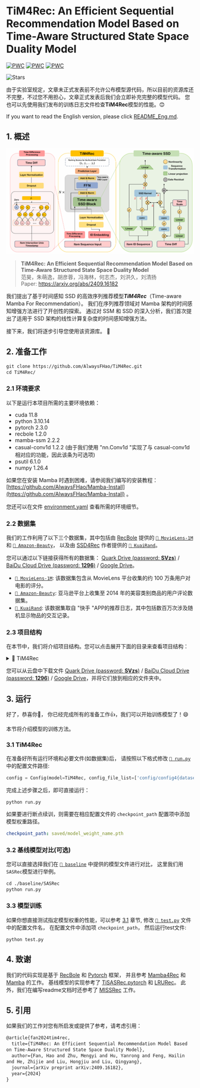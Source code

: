 # TiM4Rec: An Efficient Sequential Recommendation Model Based on Time-Aware Structured State Space Duality Model

[![PWC](https://img.shields.io/endpoint.svg?url=https://paperswithcode.com/badge/tim4rec-an-efficient-sequential/sequential-recommendation-on-movielens-1m)](https://paperswithcode.com/sota/sequential-recommendation-on-movielens-1m?p=tim4rec-an-efficient-sequential)
[![PWC](https://img.shields.io/endpoint.svg?url=https://paperswithcode.com/badge/tim4rec-an-efficient-sequential/sequential-recommendation-on-kuairand)](https://paperswithcode.com/sota/sequential-recommendation-on-kuairand?p=tim4rec-an-efficient-sequential)
[![PWC](https://img.shields.io/endpoint.svg?url=https://paperswithcode.com/badge/tim4rec-an-efficient-sequential/sequential-recommendation-on-amazon-beauty)](https://paperswithcode.com/sota/sequential-recommendation-on-amazon-beauty?p=tim4rec-an-efficient-sequential)

![Stars](https://img.shields.io/github/stars/AlwaysFHao/TiM4Rec)

由于实验室规定，文章未正式发表前不允许公布模型源代码，所以目前的资源库还不完整，不过您不用担心，文章正式发表后我们会立即补充完整的模型代码。
您也可以先使用我们发布的训练日志文件检查**TiM4Rec**模型的性能。😊

If you want to read the English version, please click [README_Eng.md](README.md).
## 1. 概述
  <p align="center">
    <img src="assert/tim4rec.png" alt="overview_of_tim4rec"/>
  </p>

> **TiM4Rec: An Efficient Sequential Recommendation Model Based on Time-Aware Structured State Space Duality Model**\
> 范昊，朱萌逸，胡彦蓉，冯海林，何志杰，刘洪久，刘清扬\
> Paper: https://arxiv.org/abs/2409.16182

我们提出了基于时间感知 SSD 的高效序列推荐模型***TiM4Rec***（Time-aware Mamba For Recommendation）。 
我们在序列推荐领域对 Mamba 架构的时间感知增强方法进行了开创性的探索。 通过对 SSM 和 SSD 的深入分析，我们首次提出了适用于 SSD 架构的线性计算复杂度的时间感知增强方法。


接下来，我们将逐步引导您使用该资源库。 🤗

## 2. 准备工作
```shell
git clone https://github.com/AlwaysFHao/TiM4Rec.git
cd TiM4Rec/
```

### 2.1 环境要求
以下是运行本项目所需的主要环境依赖：
- cuda 11.8
- python 3.10.14
- pytorch 2.3.0
- recbole 1.2.0
- mamba-ssm 2.2.2
- casual-conv1d 1.2.2 (由于我们使用 "nn.Conv1d "实现了与 casual-conv1d 相对应的功能，因此该条为可选项)
- psutil 6.1.0
- numpy 1.26.4

如果您在安装 Mamba 时遇到困难，请参阅我们编写的安装教程： [https://github.com/AlwaysFHao/Mamba-Install](https://github.com/AlwaysFHao/Mamba-Install) 。

您还可以在文件 [environment.yaml](environment.yaml) 查看所需的环境细节。

### 2.2 数据集
我们的工作利用了以下三个数据集，其中包括由 [RecBole](https://github.com/RUCAIBox/RecSysDatasets) 提供的 [`🎦 MovieLens-1M`](https://grouplens.org/datasets/movielens/) 和 [`🛒 Amazon-Beauty`](https://jmcauley.ucsd.edu/data/amazon/index_2014.html)， 以及由 [SSD4Rec](https://arxiv.org/abs/2409.01192) 作者提供的 [`📱 KuaiRand`](https://kuairand.com/)。 

您可以通过以下链接获得所有的数据集： [Quark Drive (password: **SVzs**)](https://pan.quark.cn/s/8bb746acc798) / [BaiDu Cloud Drive (password: **1296**)](https://pan.baidu.com/s/10GUBfkdqd7iPiXTw5ulQtA?pwd=1296) / [Google Drive](https://drive.google.com/drive/folders/11_tqDeG5oA4c6Bz7tjgEnMTeI6BbnCUr?usp=sharing)。

- [`🎦 MovieLens-1M`](https://grouplens.org/datasets/movielens/): 该数据集包含从 MovieLens 平台收集的约 100 万条用户对电影的评分。
- [`🛒 Amazon-Beauty`](https://jmcauley.ucsd.edu/data/amazon/index_2014.html): 亚马逊平台上收集至 2014 年的美容类别商品的用户评论数据集。
- [`📱 KuaiRand`](https://kuairand.com/): 该数据集取自 "快手 "APP的推荐日志，其中包括数百万次涉及随机显示物品的交互记录。

### 2.3 项目结构
在本节中，我们将介绍项目结构。您可以点击展开下面的目录来查看项目结构：

<details><summary>📁 TiM4Rec</summary>
<ul>
    <li>📁 assert | (存储readme相关的图片) </li>
    <li>📁 baseline | (存储论文中所对比的基线模型) </li>
    <ul>
        <li>📁 BERT4Rec</li>
        <ul>
            <li>📜 config.yaml</li>
            <li>🐍 run.py</li>
        </ul>
        <li>📁 ...</li>
    </ul>
    <li>📁 config | (存储TiM4Rec模型的配置文件) </li>
    <ul>
        <li>📜 config4beauty_64d.yaml</li>
        <li>📜 config4kuai_64d.yaml</li>
        <li>📜 config4movie_64d.yaml</li>
        <li>📜 config4movie_256d.yaml</li>
    </ul>
    <li>📁 dataset | (存储数据集文件) </li>
    <ul>
        <li>📁 amazon-beauty</li>
        <ul>
            <li>📖 amazon-beauty.inter</li>
            <li>📖 amazon-beauty.item</li>
        </ul>
        <li>📁 ... </li>
    </ul>
    <li>📁 log | (存储训练日志文件)</li>
    <li>📁 log_tensorboard | (存储tensorboard的训练日志文件)</li>
    <li>📁 saved | (存储模型权重保存文件)</li>
    <li>📜 environment.yaml</li>
    <li>🐍 run.py</li>
    <li>🐍 ssd.py</li>
    <li>🐍 test.py</li>
    <li>🐍 tim4rec.py</li>
</ul>
</details>

您可以从云盘中下载文件 [Quark Drive (password: **SVzs**)](https://pan.quark.cn/s/8bb746acc798) / [BaiDu Cloud Drive (password: **1296**)](https://pan.baidu.com/s/10GUBfkdqd7iPiXTw5ulQtA?pwd=1296) / [Google Drive](https://drive.google.com/drive/folders/11_tqDeG5oA4c6Bz7tjgEnMTeI6BbnCUr?usp=sharing)，并将它们放到相应的文件夹中。 

## 3. 运行
好了，恭喜你🎇， 你已经完成所有的准备工作👍，我们可以开始训练模型了！😄 

本节将介绍模型的训练方法。

### 3.1 TiM4Rec
在准备好所有运行环境和必要文件(如数据集)后， 请按照以下格式修改 [`🐍 run.py`](run.py) 中的配置文件路径:
```python
config = Config(model=TiM4Rec, config_file_list=['config/config4{dataset_name}_{dim}d.yaml'])
```
完成上述步骤之后，即可直接运行：
```shell
python run.py
```
如果要进行断点续训，则需要在相应配置文件的 `checkpoint_path` 配置项中添加模型权重路径。
```yaml
checkpoint_path: saved/model_weight_name.pth
```

### 3.2 基线模型对比(可选)
您可以直接选择我们在 [`📁 baseline`](baseline/) 中提供的模型文件进行对比， 这里我们用 `SASRec`模型进行举例。
```shell
cd ./baseline/SASRec
python run.py
```
### 3.3 模型训练
如果你想直接测试指定模型权重的性能，可以参考 [3.1](#31-tim4rec) 章节, 修改 [`🐍 test.py`](test.py) 文件中的配置文件名， 在配置文件中添加项 `checkpoint_path`， 然后运行test文件:
```shell
python test.py
```

## 4. 致谢
我们的代码实现是基于 [RecBole](https://github.com/RUCAIBox/RecBole) 和 [Pytorch](https://github.com/pytorch/pytorch) 框架， 并且参考 [Mamba4Rec](https://github.com/chengkai-liu/Mamba4Rec) 和 [Mamba](https://github.com/state-spaces/mamba) 的工作。 
基线模型的实现参考了 [TiSASRec.pytorch](https://github.com/pmixer/TiSASRec.pytorch) 和 [LRURec](https://github.com/yueqirex/LRURec)。
此外，我们在编写readme文档时还参考了 [MISSRec](https://github.com/gimpong/MM23-MISSRec) 工作。

## 5. 引用
如果我们的工作对您有所启发或提供了参考，请考虑引用：
```
@article{fan2024tim4rec,
  title={TiM4Rec: An Efficient Sequential Recommendation Model Based on Time-Aware Structured State Space Duality Model},
  author={Fan, Hao and Zhu, Mengyi and Hu, Yanrong and Feng, Hailin and He, Zhijie and Liu, Hongjiu and Liu, Qingyang},
  journal={arXiv preprint arXiv:2409.16182},
  year={2024}
}
```